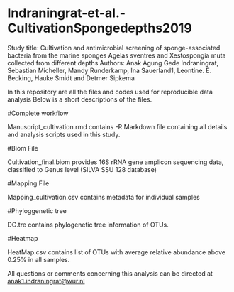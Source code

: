 # Indraningrat-et-al.-CultivationSpongedepths2019
Study title: Cultivation and antimicrobial screening of sponge-associated bacteria from the marine sponges Agelas sventres and Xestospongia muta collected from different depths
Authors: Anak Agung Gede Indraningrat, Sebastian Micheller, Mandy Runderkamp, Ina Sauerland1, Leontine. E. Becking, Hauke Smidt and Detmer Sipkema 

In this repository are all the files and codes used for reproducible data analysis 
Below is a short descriptions of the files.

#Complete workflow

Manuscript_cultivation.rmd contains -R Markdown file containing all details and analysis scripts used in this study.

#Biom File

Cultivation_final.biom provides 16S rRNA gene amplicon sequencing data, classified to Genus level (SILVA SSU 128 database)

#Mapping File

Mapping_cultivation.csv contains metadata for individual samples

#Phyloggenetic tree

DG.tre contains phylogenetic tree information of OTUs. 

#Heatmap 

HeatMap.csv contains list of OTUs with average relative abundance above 0.25% in all samples. 

All questions or comments concerning this analysis can be directed at anak1.indraningrat@wur.nl
